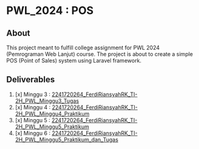 # PWL_2024 : POS
## About
This project meant to fulfill college assignment for PWL 2024 (Pemrograman Web Lanjut) course. The project is about to create a simple POS (Point of Sales) system using Laravel framework.

## Deliverables
1. [x] Minggu 3 : [2241720264_FerdiRiansyahRK_TI-2H_PWL_Minggu3_Tugas](https://github.com/hoshigakikisame/PWL_2024.POS/blob/Minggu-5/resources/documents/2241720264_FerdiRiansyahRK_TI-2H_PWL_Minggu3_Tugas.pdf)
2. [x] Minggu 4 : [2241720264_FerdiRiansyahRK_TI-2H_PWL_Minggu4_Praktikum](https://github.com/hoshigakikisame/PWL_2024.POS/blob/Minggu-5/resources/documents/2241720264_FerdiRiansyahRK_TI-2H_PWL_Minggu4_Praktikum.pdf)
3. [x] Minggu 5 : [2241720264_FerdiRiansyahRK_TI-2H_PWL_Minggu5_Praktikum](https://github.com/hoshigakikisame/PWL_2024.POS/blob/Minggu-5/resources/documents/2241720264_FerdiRiansyahRK_TI-2H_PWL_Minggu5_Praktikum.pdf)
4. [x] Minggu 6 : [2241720264_FerdiRiansyahRK_TI-2H_PWL_Minggu5_Praktikum_dan_Tugas](https://github.com/hoshigakikisame/PWL_2024.POS/blob/Minggu-5/resources/documents/2241720264_FerdiRiansyahRK_TI-2H_PWL_Minggu6_Praktikum.pdf)